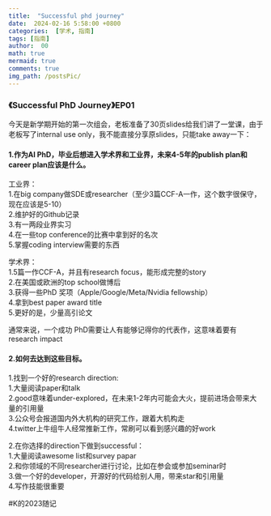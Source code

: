 ```yaml
---
title:  "Successful phd journey"
date:  2024-02-16 5:58:00 +0800
categories:  [学术, 指南] 
tags: [指南]     
author:  00                    
math: true
mermaid: true
comments: true
img_path: /postsPic/
---
```

### 《Successful PhD Journey》EP01

今天是新学期开始的第一次组会，老板准备了30页slides给我们讲了一堂课，由于老板写了internal use only，我不能直接分享原slides，只能take away一下：<br>

#### 1.作为AI PhD，毕业后想进入学术界和工业界，未来4-5年的publish plan和career plan应该是什么。<br>

工业界：<br>
1.在big company做SDE或researcher（至少3篇CCF-A一作，这个数字很保守，现在应该是5-10）<br>
2.维护好的Github记录 <br>
3.有一两段业界实习 <br>
4.在一些top conference的比赛中拿到好的名次 <br>
5.掌握coding interview需要的东西<br>

学术界：<br>
1.5篇一作CCF-A，并且有research focus，能形成完整的story <br>
2.在美国或欧洲的top school做博后 <br>
3.获得一些PhD 奖项（Apple/Google/Meta/Nvidia fellowship）<br>
4.拿到best paper award title <br>
5.更好的是，少量高引论文<br>

通常来说，一个成功 PhD需要让人有能够记得你的代表作，这意味着要有research impact<br>

#### 2.如何去达到这些目标。<br>

1.找到一个好的research direction: <br>
1.大量阅读paper和talk<br>
2.good意味着under-explored，在未来1-2年内可能会大火，提前进场会带来大量的引用量<br>
3.公众号会报道国内外大机构的研究工作，跟着大机构走<br>
4.twitter上牛组牛人经常推新工作，常刷可以看到感兴趣的好work<br>

2.在你选择的direction下做到successful：<br>
1.大量阅读awesome list和survey papar<br>
2.和你领域的不同researcher进行讨论，比如在参会或参加seminar时<br>
3.做一个好的developer，开源好的代码给别人用，带来star和引用量<br>
4.写作技能很重要<br>

#K的2023随记<br>
